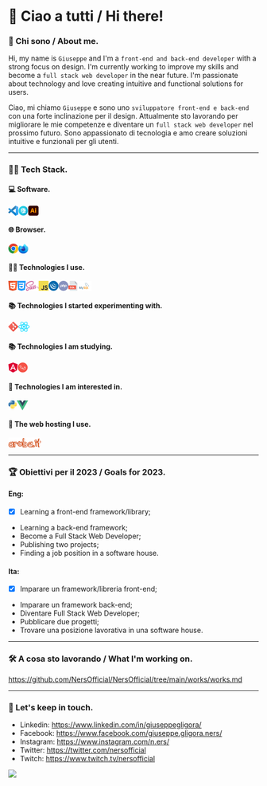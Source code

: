 # &#x1F44B; Ciao a tutti / Hi there!

### :adult: Chi sono / About me.

Hi, my name is `Giuseppe` and I'm a `front-end and back-end developer` with a strong focus on design. I'm currently working to improve my skills and become a `full stack web developer` in the near future. I'm passionate about technology and love creating intuitive and functional solutions for users.

Ciao, mi chiamo `Giuseppe` e sono uno `sviluppatore front-end e back-end` con una forte inclinazione per il design. Attualmente sto lavorando per migliorare le mie competenze e diventare un `full stack web developer` nel prossimo futuro. Sono appassionato di tecnologia e amo creare soluzioni intuitive e funzionali per gli utenti.

***

### :man_technologist: Tech Stack.

#### :computer: Software.
<div style='display: flex'>
    <img src="./assets/icons/software/vsc.png" alt="Visual Studio Code" title="Visual Studio Code" style="height: 20px;">
    <img src="./assets/icons/software/prepros.png" alt="Prepros" title="Prepros" style="height: 20px;">
    <img src="./assets/icons/software/illustrator.png" alt="Illustrator" title="Illustrator" style="height: 20px;">
</div>

#### :globe_with_meridians: Browser.

<div style='display: flex'>
    <img src="./assets/icons/browser/chrome.png" alt="Chrome" title="Chrome" style="height: 20px;">
    <img src="./assets/icons/browser/fde.png" alt="Firefox Developer Edition" title="Firefox Developer Edition" style="height: 20px;">
</div>

#### :man_technologist: Technologies I use.

<div style='display: flex'>
    <img src="./assets/icons/technologies/html.png" alt="Html" title="Html" style="height: 20px;">
    <img src="./assets/icons/technologies/css.png" alt="Css" title="Css" style="height: 20px;">
    <img src="./assets/icons/technologies/sass.png" alt="Sass/Scss" title="Sass/Scss" style="height: 20px;">
    <img src="./assets/icons/technologies/js.png" alt="Javascript" title="Javascript" style="height: 20px;">
    <img src="./assets/icons/technologies/jquery.png" alt="jQuery" title="jQuery" style="height: 20px;">
    <img src="./assets/icons/technologies/php.png" alt="Php" title="Php" style="height: 20px;">
    <img src="./assets/icons/technologies/sql.png" alt="Sql" title="Sql" style="height: 20px;">
    <img src="./assets/icons/technologies/mysql.png" alt="Mysql" title="Mysql" style="height: 20px;">
</div>

#### :books: Technologies I started experimenting with.

<div style='display: flex'>
    <img src="./assets/icons/technologies/git.png" alt="Git" title="Git" style="height: 20px;">
    <img src="./assets/icons/technologies/react.png" alt="React" title="React" style="height: 20px;">
</div>

#### :books: Technologies I am studying.

<div style='display: flex'>
    <img src="./assets/icons/technologies/angular.png" alt="Angular" title="Angular" style="height: 20px;">
    <img src="./assets/icons/technologies/laravel.png" alt="Laravel" title="Laravel" style="height: 20px;">
</div>

#### :eyes: Technologies I am interested in.

<div style='display: flex'>
    <img src="./assets/icons/technologies/python.png" alt="Python" title="Python" style="height: 20px;">
    <img src="./assets/icons/technologies/vue.png" alt="Vue" title="Vue" style="height: 20px;">
</div>

#### :floppy_disk: The web hosting I use.

<div style='display: flex'>
    <img src="./assets/icons/hosting/aruba.png" alt="Aruba" title="Aruba" style="height: 20px;">
</div>

***

### :trophy: Obiettivi per il 2023 / Goals for 2023.


#### Eng:
- [x] Learning a front-end framework/library;
- Learning a back-end framework;
- Become a Full Stack Web Developer;
- Publishing two projects;
- Finding a job position in a software house.


#### Ita:
- [x] Imparare un framework/libreria front-end;
- Imparare un framework back-end;
- Diventare Full Stack Web Developer;
- Pubblicare due progetti;
- Trovare una posizione lavorativa in una software house.

***

### :hammer_and_wrench: A cosa sto lavorando / What I'm working on.

https://github.com/NersOfficial/NersOfficial/tree/main/works/works.md

***

### :handshake: Let's keep in touch.

- Linkedin: https://www.linkedin.com/in/giuseppegligora/
- Facebook: https://www.facebook.com/giuseppe.gligora.ners/
- Instagram: https://www.instagram.com/n.ers/
- Twitter: https://twitter.com/nersofficial
- Twitch: https://www.twitch.tv/nersofficial

[![](https://visitcount.itsvg.in/api?id=NersOfficial&label=Profile%20Views&color=12&icon=1&pretty=false)](https://visitcount.itsvg.in)
